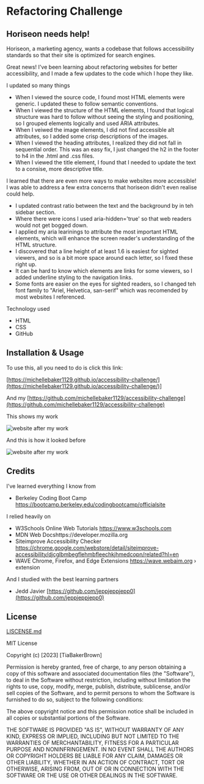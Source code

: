 # Refactoring Challenge

## Horiseon needs help! 

Horiseon, a marketing agency, wants a codebase that follows accessibility standards so that their site is optimized for search engines. 

Great news! I've been learning about refactoring websites for better accessibility, and I made a few updates to the code which I hope they like.

I updated so many things
* When I viewed the source code, I found most HTML elements were generic. I updated these to follow semantic conventions.
* When I viewed the structure of the HTML elements, I found that logical structure was hard to follow without seeing the styling and positioning, so I grouped elements logically and used ARIA attributes.
* When I veiwed the image elements, I did not find accessible alt attributes, so I added some crisp descriptions of the images. 
* When I viewed the heading attributes, I realized they did not fall in sequential order. This was an easy fix, I just changed the h2 in the footer to h4 in the .html and .css files.
* When I viewed the title element, I found that I needed to update the text to a consise, more descriptive title. 
 
I learned that there are even more ways to make websites more accessible! I was able to address a few extra concerns that horiseon didn't even realise could help. 
* I updated contrast ratio between the text and the background by in teh sidebar section. 
* Where there were icons I used aria-hidden='true' so that web readers would not get bogged down. 
* I applied my aria learinings to attribute the most important HTML elements, which will enhance the screen reader's understanding of the HTML structure.
* I discovered that a line height of at least 1.6 is easiest for sighted viewers, and so is a bit more space around each letter, so I fixed these right up.
* It can be hard to know which elements are links for some viewers, so I added underline styling to the navigation links. 
* Some fonts are easier on the eyes for sighted readers, so I changed teh font family to "Ariel, Helvetica, san-serif" which was recomended by most websites I referenced.

Technology used
* HTML
* CSS
* GitHub

## Installation & Usage

To use this, all you need to do is click this link: 

[https://michellebaker1129.github.io/accessibility-challenge/](https://michellebaker1129.github.io/accessibility-challenge/)]

And my [https://github.com/michellebaker1129/accessibility-challenge](https://github.com/michellebaker1129/accessibility-challenge)

This shows my work

![website after my work](https://github.com/michellebaker1129/accessibility-challenge/blob/main/Develop/assets/images/readme-image-before.png?raw=true)

And this is how it looked before

![website after my work](https://github.com/michellebaker1129/accessibility-challenge/blob/main/Develop/assets/images/readme-image-after.png?raw=true)

## Credits

I've learned everything I know from 
* Berkeley Coding Boot Camp https://bootcamp.berkeley.edu/codingbootcamp/officialsite 

I relied heavily on 
* W3Schools Online Web Tutorials https://www.w3schools.com
* MDN Web Docshttps://developer.mozilla.org
* Siteimprove Accessibility Checker https://chrome.google.com/webstore/detail/siteimprove-accessibility/djcglbmbegflehmbfleechkjhmedcopn/related?hl=en
* WAVE Chrome, Firefox, and Edge Extensions https://wave.webaim.org › extension 

And I studied with the best learning partners
* Jedd Javier [https://github.com/jeppjeppjepp0](https://github.com/jeppjeppjepp0)


## License

[LISCENSE.md](LISCENSE.md)

MIT License

Copyright (c) [2023] [TiaBakerBrown]

Permission is hereby granted, free of charge, to any person obtaining a copy
of this software and associated documentation files (the "Software"), to deal
in the Software without restriction, including without limitation the rights
to use, copy, modify, merge, publish, distribute, sublicense, and/or sell
copies of the Software, and to permit persons to whom the Software is
furnished to do so, subject to the following conditions:

The above copyright notice and this permission notice shall be included in all
copies or substantial portions of the Software.

THE SOFTWARE IS PROVIDED "AS IS", WITHOUT WARRANTY OF ANY KIND, EXPRESS OR
IMPLIED, INCLUDING BUT NOT LIMITED TO THE WARRANTIES OF MERCHANTABILITY,
FITNESS FOR A PARTICULAR PURPOSE AND NONINFRINGEMENT. IN NO EVENT SHALL THE
AUTHORS OR COPYRIGHT HOLDERS BE LIABLE FOR ANY CLAIM, DAMAGES OR OTHER
LIABILITY, WHETHER IN AN ACTION OF CONTRACT, TORT OR OTHERWISE, ARISING FROM,
OUT OF OR IN CONNECTION WITH THE SOFTWARE OR THE USE OR OTHER DEALINGS IN THE
SOFTWARE.
